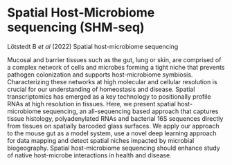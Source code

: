 # Spatial Host-Microbiome sequencing (SHM-seq)

Lötstedt B *et al* (2022) Spatial host-microbiome sequencing

Mucosal and barrier tissues such as the gut, lung or skin, are comprised of a complex network of cells and microbes forming a tight niche that prevents pathogen colonization and supports host-microbiome symbiosis. Characterizing these networks at high molecular and cellular resolution is crucial for our understanding of homeostasis and disease. Spatial transcriptomics has emerged as a key technology to positionally profile RNAs at high resolution in tissues. Here, we present spatial host-microbiome sequencing, an all-sequencing based approach that captures tissue histology, polyadenylated RNAs and bacterial 16S sequences directly from tissues on spatially barcoded glass surfaces. We apply our approach to the mouse gut as a model system, use a novel deep learning approach for data mapping and detect spatial niches impacted by microbial biogeography. Spatial host-microbiome sequencing should enhance study of native host-microbe interactions in health and disease. 


